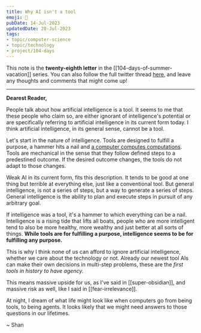 ```yaml
---
title: Why AI isn't a tool
emoji: 🧰
pubDate: 14-Jul-2023
updatedDate: 20-Jul-2023
tags:
- topic/computer-science
- topic/technology
- project/104-days
---
```


This note is the **twenty-eighth letter** in the [[104-days-of-summer-vacation]] series. You can also follow the full twitter thread [here](https://twitter.com/solderneer/status/1668911213810716672), and leave any thoughts and comments that might come up!

---

**Dearest Reader,**

People talk about how artificial intelligence is a tool. It seems to me that these people who claim so, are either ignorant of intelligence's potential or are specifically referring to artificial intelligence in its current form today. I think artificial intelligence, in its general sense, cannot be a tool.

Let's start in the nature of intelligence. Tools are designed to fulfill a purpose, a hammer hits a nail and [a computer computes computations](https://twitter.com/solderneer/status/1681900537875435520?s=20). Tools are mechanical in the sense that they follow defined steps to a predestined outcome. If the desired outcome changes, the tools do not adapt to those changes.

Weak AI in its current form, fits this description. It tends to be good at one thing but terrible at everything else, just like a conventional tool. But general intelligence, is not a series of steps, but a way to generate a series of steps. General intelligence is the ability to plan and execute steps in pursuit of any arbitrary goal.

If intelligence was a tool, it's a hammer to which everything can be a nail. Intelligence is a rising tide that lifts all boats, people who are more intelligent tend to also be more healthy, more wealthy and just better at all sorts of things. **While tools are for fulfilling a purpose, intelligence seems to be for fulfilling any purpose.**

This is why I think none of us can afford to ignore artificial intelligence, whether we care about the technology or not. Already our newest tool AIs can make their own decisions in multi-step problems, these are the _first tools in history to have agency._

This means massive upside for us, as I've said in [[super-obsidian]], and massive risk as well, like I said in [[fear-irrelevance]]. 

At night, I dream of what life might look like when computers go from being tools, to being agents. It looks likely that we might need answers to those questions in our lifetimes.

~ Shan